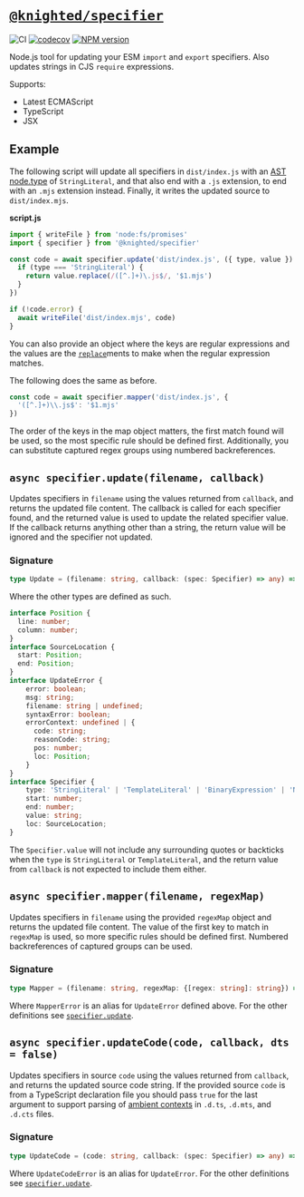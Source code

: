 # [`@knighted/specifier`](https://www.npmjs.com/package/@knighted/specifier)

![CI](https://github.com/knightedcodemonkey/specifier/actions/workflows/ci.yml/badge.svg)
[![codecov](https://codecov.io/gh/knightedcodemonkey/specifier/branch/main/graph/badge.svg?token=5KS9ZB3XDK)](https://codecov.io/gh/knightedcodemonkey/specifier)
[![NPM version](https://img.shields.io/npm/v/@knighted/specifier.svg)](https://www.npmjs.com/package/@knighted/specifier)

Node.js tool for updating your ESM `import` and `export` specifiers. Also updates strings in CJS `require` expressions.

Supports:

* Latest ECMAScript
* TypeScript
* JSX

## Example

The following script will update all specifiers in `dist/index.js` with an [AST node.type](https://github.com/babel/babel/blob/main/packages/babel-parser/ast/spec.md#node-objects) of `StringLiteral`, and that also end with a `.js` extension, to end with an `.mjs` extension instead. Finally, it writes the updated source to `dist/index.mjs`.

**script.js**

```js
import { writeFile } from 'node:fs/promises'
import { specifier } from '@knighted/specifier'

const code = await specifier.update('dist/index.js', ({ type, value }) => {
  if (type === 'StringLiteral') {
    return value.replace(/([^.]+)\.js$/, '$1.mjs')
  }
})

if (!code.error) {
  await writeFile('dist/index.mjs', code)
}
```

You can also provide an object where the keys are regular expressions and the values are the [`replace`](https://developer.mozilla.org/en-US/docs/Web/JavaScript/Reference/Global_Objects/String/replace)ments to make when the regular expression matches.

The following does the same as before.

```js
const code = await specifier.mapper('dist/index.js', {
  '([^.]+)\\.js$': '$1.mjs'
})
```

The order of the keys in the map object matters, the first match found will be used, so the most specific rule should be defined first. Additionally, you can substitute captured regex groups using numbered backreferences.

## `async specifier.update(filename, callback)`

Updates specifiers in `filename` using the values returned from `callback`, and returns the updated file content. The callback is called for each specifier found, and the returned value is used to update the related specifier value. If the callback returns anything other than a string, the return value will be ignored and the specifier not updated.

### Signature

```ts
type Update = (filename: string, callback: (spec: Specifier) => any) => Promise<string | UpdateError>;
```

Where the other types are defined as such.

```ts
interface Position {
  line: number;
  column: number;
}
interface SourceLocation {
  start: Position;
  end: Position;
}
interface UpdateError {
    error: boolean;
    msg: string;
    filename: string | undefined;
    syntaxError: boolean;
    errorContext: undefined | {
      code: string;
      reasonCode: string;
      pos: number;
      loc: Position;
    }
}
interface Specifier {
    type: 'StringLiteral' | 'TemplateLiteral' | 'BinaryExpression' | 'NewExpression';
    start: number;
    end: number;
    value: string;
    loc: SourceLocation;
}
```

The `Specifier.value` will not include any surrounding quotes or backticks when the `type` is `StringLiteral` or `TemplateLiteral`, and the return value from `callback` is not expected to include them either.


## `async specifier.mapper(filename, regexMap)`

Updates specifiers in `filename` using the provided `regexMap` object and returns the updated file content. The value of the first key to match in `regexMap` is used, so more specific rules should be defined first. Numbered backreferences of captured groups can be used.

### Signature

```ts
type Mapper = (filename: string, regexMap: {[regex: string]: string}) => Promise<string | MapperError>;
```

Where `MapperError` is an alias for `UpdateError` defined above. For the other definitions see [`specifier.update`](https://github.com/knightedcodemonkey/specifier#async-specifierupdatefilename-callback).

## `async specifier.updateCode(code, callback, dts = false)`

Updates specifiers in source `code` using the values returned from `callback`, and returns the updated source code string. If the provided source `code` is from a TypeScript declaration file you should pass `true` for the last argument to support parsing of [ambient contexts](https://stackoverflow.com/a/61082185/258174) in `.d.ts`, `.d.mts`, and `.d.cts` files.

### Signature

```ts
type UpdateCode = (code: string, callback: (spec: Specifier) => any) => Promise<string | UpdateCodeError>;
```

Where `UpdateCodeError` is an alias for `UpdateError`. For the other definitions see [`specifier.update`](https://github.com/knightedcodemonkey/specifier#async-specifierupdatefilename-callback).
